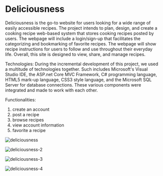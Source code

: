 # Deliciousness
Deliciousness is the go-to website for users looking for a wide range of easily accessible recipes. The project intends to plan, design, and create a cooking recipe web-based system that stores cooking recipes posted by users. The webpage will include a login/sign-up that facilitates the categorizing and bookmarking of favorite recipes. The webpage will show recipe instructions for users to follow and use throughout their everyday life. Overall, this site is designed to view, share, and manage recipes.

Technologies:
During the incremental development of this project, we used a multitude of technologies together. Such includes Microsoft's Visual Studio IDE, the ASP.net Core MVC Framework, C# programming language, HTML5 mark-up language, CSS3 style language, and the Microsoft SQL Server for database connections. These various components were integrated and made to work with each other.

Functionalities:
1. create an account
2. post a recipe
3. browse recipes
4. view account information
5. favorite a recipe

![deliciousness](https://github.com/glenda1015/Deliciousness/assets/85639833/ce8bdbad-c6ca-45b1-932d-d2ca603f8077)

![deliciousness-2](https://github.com/glenda1015/Deliciousness/assets/85639833/9361278a-4b8d-4722-a5ae-e3799ab0f677)

![deliciousness-3](https://github.com/glenda1015/Deliciousness/assets/85639833/94cd3ec6-ec62-4c25-a3ed-dbad1dde66e3)

![deliciousness-4](https://github.com/glenda1015/Deliciousness/assets/85639833/d4c6bb6c-0c6e-4aec-9bcb-b7934e5562d3)
